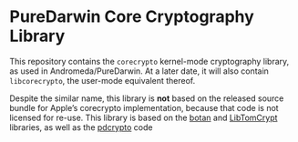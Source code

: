 # PureDarwin Core Cryptography Library

This repository contains the `corecrypto` kernel-mode cryptography
library, as used in Andromeda/PureDarwin. At a later date, it will also
contain `libcorecrypto`, the user-mode equivalent thereof.

Despite the similar name, this library is **not** based on the released
source bundle for Apple’s corecrypto implementation, because that code
is not licensed for re-use. This library is based on the
[botan](https://github.com/randombit/botan) and [LibTomCrypt](https://github.com/libtom/libtomcrypt/) libraries, as well as the
[pdcrypto](https://github.com/rafirafi/pdcrypto) code

